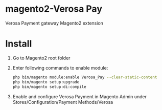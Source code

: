 magento2-Verosa Pay
======================

Verosa Payment gateway Magento2 extension



Install
=======

1. Go to Magento2 root folder


2. Enter following commands to enable module:

    ```bash
    php bin/magento module:enable Verosa_Pay --clear-static-content
    php bin/magento setup:upgrade
    php bin/magento setup:di:compile
    ```
3. Enable and configure Verosa Payment in Magento Admin under Stores/Configuration/Payment Methods/Verosa

